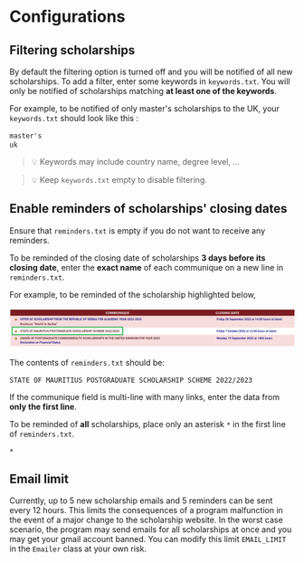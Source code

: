 # Configurations

## Filtering scholarships
By default the filtering option is turned off and you will be notified of all new scholarships. To add a filter, enter some keywords in `keywords.txt`. You will only be notified of scholarships matching **at least one of the keywords**.

For example, to be notified of only master's scholarships to the UK, your `keywords.txt` should look like this :
```
master's
uk
```
> 💡 Keywords may include country name, degree level, ...

> 💡 Keep `keywords.txt` empty to disable filtering.

## Enable reminders of scholarships' closing dates

Ensure that  `reminders.txt` is empty if you do not want to receive any reminders.

To be reminded of the closing date of scholarships **3 days before its closing date**, enter the **exact name** of each communique on a new line in `reminders.txt`. 

For example, to be reminded of the scholarship highlighted below, 

![screenshot of website highlighting one communique](../assets/example.png)

The contents of `reminders.txt` should be:
```
​STATE OF MAURITIUS POSTGRADUATE SCHOLARSHIP SCHEME 2022/2023
```

If the communique field is multi-line with many links, enter the data from **only the first line**.

To be reminded of **all** scholarships, place only an asterisk `*` in the first line of `reminders.txt`.

```
*
```

## Email limit
Currently, up to 5 new scholarship emails and 5 reminders can be sent every 12 hours. This limits the consequences of a program malfunction in the event of a major change to the scholarship website. In the worst case scenario, the program may send emails for all scholarships at once and you may get your gmail account banned. You can modify this limit `EMAIL_LIMIT` in the `Emailer` class at your own risk.

